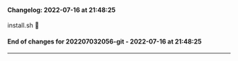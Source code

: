 #### Changelog: 2022-07-16 at 21:48:25  
  
install.sh      🚀  
  
#### End of changes for 202207032056-git - 2022-07-16 at 21:48:25  
  
----  
  

